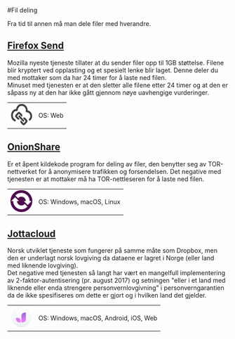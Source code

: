 #Fil deling  

Fra tid til annen må man dele filer med hverandre.


## [Firefox Send](https://send.firefox.com/)  
Mozilla nyeste tjeneste tillater at du sender filer opp til 1GB støttelse. Filene blir kryptert ved opplasting og et spesielt lenke blir laget. Denne deler du med mottaker som da har 24 timer for å laste ned filen.  
Minuset med tjenesten er at den sletter alle filene etter 24 timer og at den er såpass ny at den har ikke gått gjennom nøye uavhengige vurderinger.


<table>
 <tr>
   <td>
   <a href="https://send.firefox.com/" >
<img src="img/fildeling/send.png" alt="Firefox Send" height="50" width="50" />
</a>
  </td>
   <td>
   OS: Web    
   </td>
 </tr>
</table>


## [OnionShare](https://onionshare.org/)  
Er et åpent kildekode program for deling av filer, den benytter seg av TOR-nettverket for å anonymisere trafikken og forsendelsen. Det negative med tjenesten er at mottaker må ha TOR-nettleseren for å laste ned filen.

<table>
 <tr>
   <td>
   <a href="https://onionshare.org/" >
<img src="img/fildeling/onionshare.png" alt="OnionShare" height="50" width="50" />
</a>
  </td>
   <td>
   OS: Windows, macOS, Linux      
   </td>
 </tr>
</table>


## [Jottacloud](https://www.jottacloud.com/nb/index.html)  
Norsk utviklet tjeneste som fungerer på samme måte som Dropbox, men den er underlagt norsk lovgiving da dataene er lagret i Norge (eller land med liknende lovgiving).  
Det negative med tjenesten så langt har vært en mangelfull implementering av 2-faktor-autentisering (pr. august 2017) og setningen "eller i et land med liknende eller enda strengere personvernlovgivning" i personverngarantien da de ikke spesifiseres om dette er gjort og i hvilken land det gjelder.  

<table>
 <tr>
   <td>
   <a href="https://www.jottacloud.com/nb/index.html" >
<img src="img/fildeling/jottacloud.png" alt="Jottacloud" height="50" width="50" />
</a>
  </td>
   <td>
   OS: Windows, macOS, Android, iOS, Web      
   </td>
 </tr>
</table>
